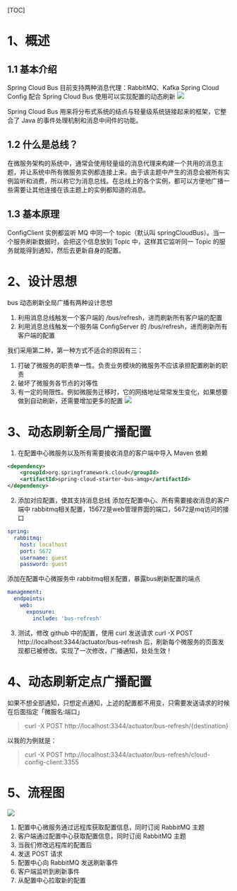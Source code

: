 [TOC]

# 1、概述
## 1.1 基本介绍
Spring Cloud Bus 目前支持两种消息代理：RabbitMQ、Kafka
Spring Cloud Config 配合 Spring Cloud Bus 使用可以实现配置的动态刷新
![](https://gitee.com/songjilong/FigureBed/raw/master/img/20200426154933.png)

Spring Cloud Bus 用来将分布式系统的结点与轻量级系统链接起来的框架，它整合了 Java 的事件处理机制和消息中间件的功能。

## 1.2 什么是总线？
在微服务架构的系统中，通常会使用轻量级的消息代理来构建一个共用的消息主题，并让系统中所有微服务实例都连接上来。由于该主题中产生的消息会被所有实例监听和消费，所以称它为消息总线。在总线上的各个实例，都可以方便地广播一些需要让其他连接在该主题上的实例都知道的消息。

## 1.3 基本原理
ConfigClient 实例都监听 MQ 中同一个 topic（默认叫 springCloudBus）。当一个服务刷新数据时，会把这个信息放到 Topic 中，这样其它监听同一 Topic 的服务就能得到通知，然后去更新自身的配置。

# 2、设计思想
bus 动态刷新全局广播有两种设计思想
1. 利用消息总线触发一个客户端的 /bus/refresh，进而刷新所有客户端的配置
2. 利用消息总线触发一个服务端 ConfigServer 的 /bus/refresh，进而刷新所有客户端的配置

我们采用第二种，第一种方式不适合的原因有三：
1. 打破了微服务的职责单一性。负责业务模块的微服务不应该承担配置刷新的职责
2. 破坏了微服务各节点的对等性
3. 有一定的局限性。例如微服务迁移时，它的网络地址常常发生变化，如果想要做到自动刷新，还需要增加更多的配置
![](https://gitee.com/songjilong/FigureBed/raw/master/img/20200426171334.png)

# 3、动态刷新全局广播配置
1. 在配置中心微服务以及所有需要接收消息的客户端中导入 Maven 依赖
```xml
<dependency>
    <groupId>org.springframework.cloud</groupId>
    <artifactId>spring-cloud-starter-bus-amqp</artifactId>
</dependency>
```
2. 添加对应配置，使其支持消息总线
添加在配置中心、所有需要接收消息的客户端中
rabbitmq相关配置，15672是web管理界面的端口，5672是mq访问的接口
```yml
spring:
  rabbitmq:
    host: localhost
    port: 5672
    username: guest
    password: guest
```
添加在配置中心微服务中
rabbitmq相关配置，暴露bus刷新配置的端点
```yml
management:
  endpoints:
    web:
      exposure:
        include: 'bus-refresh'
```
3. 测试，修改 github 中的配置，使用 curl 发送请求 curl -X POST http://localhost:3344/actuator/bus-refresh 后，刷新每个微服务的页面发现都已被修改。实现了一次修改，广播通知，处处生效！

# 4、动态刷新定点广播配置
如果不想全部通知，只想定点通知，上述的配置都不用变，只需要发送请求的时候在后面指定「微服名:端口」
> curl -X POST http://localhost:3344/actuator/bus-refresh/{destination}

以我的为例就是：
> curl -X POST http://localhost:3344/actuator/bus-refresh/cloud-config-client:3355

# 5、流程图
![](https://gitee.com/songjilong/FigureBed/raw/master/img/20200426181515.png)

1. 配置中心微服务通过远程库获取配置信息，同时订阅 RabbitMQ 主题
2. 客户端通过配置中心获取配置信息，同时订阅 RabbitMQ 主题
3. 当我们修改远程库的配置后
4. 发送 POST 请求
5. 配置中心向 RabbitMQ 发送刷新事件
6. 客户端监听到刷新事件
7. 从配置中心拉取新的配置